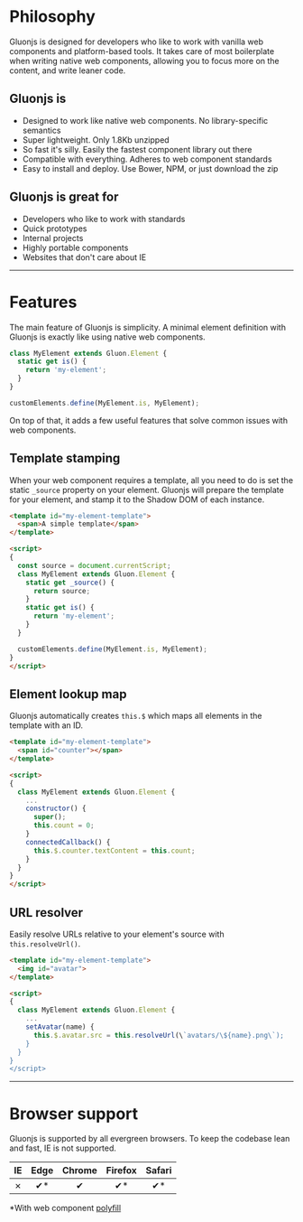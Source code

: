 # Philosophy

Gluonjs is designed for developers who like to work with vanilla web components and platform-based tools. It takes care of most boilerplate when writing native web components, allowing you to focus more on the content, and write leaner code.

## Gluonjs is

*   Designed to work like native web components. No library-specific semantics
*   Super lightweight. Only 1.8Kb unzipped
*   So fast it's silly. Easily the fastest component library out there
*   Compatible with everything. Adheres to web component standards
*   Easy to install and deploy. Use Bower, NPM, or just download the zip

## Gluonjs is great for

*   Developers who like to work with standards
*   Quick prototypes
*   Internal projects
*   Highly portable components
*   Websites that don't care about IE

* * *

# Features

The main feature of Gluonjs is simplicity. A minimal element definition with Gluonjs is exactly like using native web components.

```javascript
class MyElement extends Gluon.Element {
  static get is() {
    return 'my-element';
  }
}

customElements.define(MyElement.is, MyElement);
```

On top of that, it adds a few useful features that solve common issues with web components.

## Template stamping

When your web component requires a template, all you need to do is set the static `_source` property on your element. Gluonjs will prepare the template for your element, and stamp it to the Shadow DOM of each instance.

```html
<template id="my-element-template">
  <span>A simple template</span>
</template>

<script>
{
  const source = document.currentScript;
  class MyElement extends Gluon.Element {
    static get _source() {
      return source;
    }
    static get is() {
      return 'my-element';
    }
  }

  customElements.define(MyElement.is, MyElement);
}
</script>
```

## Element lookup map

Gluonjs automatically creates `this.$` which maps all elements in the template with an ID.

```html
<template id="my-element-template">
  <span id="counter"></span>
</template>

<script>
{
  class MyElement extends Gluon.Element {
    ...
    constructor() {
      super();
      this.count = 0;
    }
    connectedCallback() {
      this.$.counter.textContent = this.count;
    }
  }
}
</script>
```

## URL resolver

Easily resolve URLs relative to your element's source with `this.resolveUrl()`.

```html
<template id="my-element-template">
  <img id="avatar">
</template>

<script>
{
  class MyElement extends Gluon.Element {
    ...
    setAvatar(name) {
      this.$.avatar.src = this.resolveUrl(\`avatars/\${name}.png\`);
    }
  }
}
</script>
```

* * *

# Browser support

Gluonjs is supported by all evergreen browsers. To keep the codebase lean and fast, IE is not supported.

| IE | Edge | Chrome | Firefox | Safari |
|:--:|:----:|:------:|:-------:|:------:|
|  ✗ |  ✔*  |    ✔   |    ✔*   |   ✔*   |

*With web component [polyfill](https://github.com/webcomponents/webcomponentsjs)
